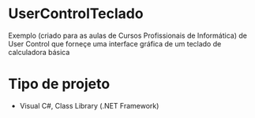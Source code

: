 # UserControlTeclado
Exemplo (criado para as aulas de Cursos Profissionais de Informática) de User Control que forneçe uma interface gráfica de um teclado de calculadora básica

 # Tipo de projeto
  - Visual C#, Class Library (.NET Framework) 
